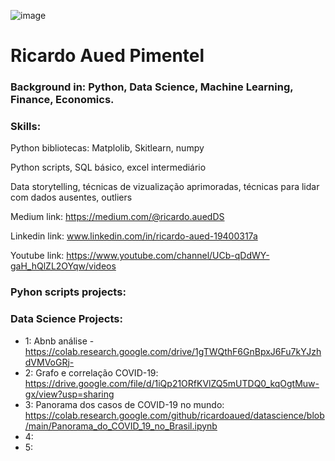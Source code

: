 

![image](https://user-images.githubusercontent.com/97811898/156823824-c97cfe30-e939-4373-81be-3a92c0ac43bc.png)

# Ricardo Aued Pimentel



### Background in: Python, Data Science, Machine Learning, Finance, Economics.

### Skills:
Python bibliotecas: Matplolib, Skitlearn, numpy

Python scripts, SQL básico, excel intermediário

Data storytelling, técnicas de vizualização aprimoradas, técnicas para lidar com dados ausentes, outliers

Medium link: https://medium.com/@ricardo.auedDS

Linkedin link: www.linkedin.com/in/ricardo-aued-19400317a

Youtube link: https://www.youtube.com/channel/UCb-qDdWY-gaH_hQlZL2OYqw/videos

### Pyhon scripts projects:


### Data Science Projects:
* 1: Abnb análise - https://colab.research.google.com/drive/1gTWQthF6GnBpxJ6Fu7kYJzhdVMVoGRj-
* 2: Grafo e correlação COVID-19: https://drive.google.com/file/d/1iQp21ORfKVlZQ5mUTDQ0_kqOgtMuw-gx/view?usp=sharing
* 3: Panorama dos casos de COVID-19 no mundo: https://colab.research.google.com/github/ricardoaued/datascience/blob/main/Panorama_do_COVID_19_no_Brasil.ipynb
* 4:
* 5:
